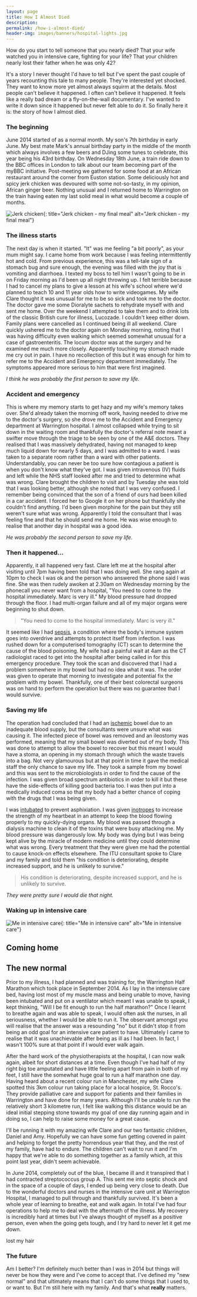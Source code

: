 ```yaml
---
layout: page
title: How I Almost Died
description: 
permalink: /how-i-almost-died/
header-img: images/banners/hospital-lights.jpg
---
```


How do you start to tell someone that you nearly died? That your wife watched you in intensive care, fighting for your life? That your children nearly lost their father when he was only 42?

It's a story I never thought I'd have to tell but I've spent the past couple of years recounting this tale to many people. They're interested yet shocked. They want to know more yet almost always squirm at the details. Most people can't believe it happened. I often can't believe it happened. It feels like a really bad dream or a fly-on-the-wall documentary. I've wanted to write it down since it happened but never felt able to do it. So finally here it is: the story of how I almost died.

### The beginning

June 2014 started of as a normal month. My son's 7th birthday in early June. My best mate Mark's annual birthday party in the middle of the month which always involves a few beers and DJing some tunes to celebrate, this year being his 43rd birthday. On Wednesday 18th June, a train ride down to the BBC offices in London to talk about our team becoming part of the myBBC initiative. Post-meeting we gathered for some food at an African restaurant around the corner from Euston station. Some deliciously hot and spicy jerk chicken was devoured with some not-so-tasty, in my opinion, African ginger beer. Nothing unusual and I returned home to Warrington on the train having eaten my last solid meal in what would become a couple of months.

![Jerk chicken](/images/posts/jerk-chicken.jpg){: title="Jerk chicken - my final meal" alt="Jerk chicken - my final meal"}

### The illness starts

The next day is when it started. "It" was me feeling "a bit poorly", as your mum might say. I came home from work because I was feeling intermittently hot and cold. From previous experience, this was a tell-tale sign of a stomach bug and sure enough, the evening was filled with the joy that is vomiting and diarrhoea. I texted my boss to tell him I wasn't going to be in on Friday morning as I'd been up all night throwing up. I felt terrible because I had to cancel my plans to give a lesson at his wife's school where we'd planned to teach 10 and 11 year olds how to write videogames. My wife Clare thought it was unusual for me to be so sick and took me to the doctor. The doctor gave me some Dioralyte sachets to rehydrate myself with and sent me home. Over the weekend I attempted to take them and to drink lots of the classic British cure for illness, Lucozade. I couldn't keep either down. Family plans were cancelled as I continued being ill all weekend. Clare quickly ushered me to the doctor again on Monday morning, noting that I was having difficulty even walking which seemed somewhat unusual for a case of gastroenteritis. The locum doctor was at the surgery and he examined me much more closely. Apparently touching my stomach made me cry out in pain. I have no recollection of this but it was enough for him to refer me to the Accident and Emergency department immediately. The symptoms appeared more serious to him that were first imagined.

_I think he was probably the first person to save my life._

### Accident and emergency

This is where my memory starts to get hazy and my wife's memory takes over. She'd already taken the morning off work, having needed to drive me to the doctor's surgery, so she drove me to the Accident and Emergency department at Warrington hospital. I almost collapsed while trying to sit down in the waiting room and thankfully the doctor's referral note meant a swifter move through the triage to be seen by one of the A&E doctors. They realised that I was massively dehydrated, having not managed to keep much liquid down for nearly 5 days, and I was admitted to a ward. I was taken to a separate room rather than a ward with other patients. Understandably, you can never be too sure how contagious a patient is when you don't know what they've got. I was given intravenous (IV) fluids and left while the NHS staff looked after me and tried to determine what was wrong. Clare brought the children to visit and by Tuesday she was told that I was looking better, although she noted that I was very confused. I remember being convinced that the son of a friend of ours had been killed in a car accident. I forced her to Google it on her phone but thankfully she couldn't find anything. I'd been given morphine for the pain but they still weren't sure what was wrong. Apparently I told the consultant that I was feeling fine and that he should send me home. He was wise enough to realise that another day in hospital was a good idea.

_He was probably the second person to save my life._

### Then it happened...

Apparently, it all happened very fast. Clare left me at the hospital after visiting until 7pm having been told that I was doing well. She rang again at 10pm to check I was ok and the person who answered the phone said I was fine. She was then rudely awoken at 2.30am on Wednesday morning by the phonecall you never want from a hospital, "You need to come to the hospital immediately. Marc is very ill." My blood pressure had dropped through the floor. I had multi-organ failure and all of my major organs were beginning to shut down.

> "You need to come to the hospital immediately. Marc is very ill."

It seemed like I had [sepsis](http://www.nhs.uk/conditions/blood-poisoning/Pages/Introduction.aspx), a condition where the body's immune system goes into overdrive and attempts to protect itself from infection. I was rushed down for a computerised tomography (CT) scan to determine the cause of the blood poisoning. My wife had a painful wait at 4am as the CT radiologist raced to get into the hospital after being called in for this emergency procedure. They took the scan and discovered that I had a problem somewhere in my bowel but had no idea what it was. The order was given to operate that morning to investigate and potential fix the problem with my bowel. Thankfully, one of their best colorectal surgeons was on hand to perform the operation but there was no guarantee that I would survive.

### Saving my life

The operation had concluded that I had an [ischemic](https://en.wikipedia.org/wiki/Ischemic_colitis) bowel due to an inadequate blood supply, but the consultants were unsure what was causing it. The infected piece of bowel was removed and an ileostomy was performed, meaning that my small bowel was diverted out of my body. This was done to attempt to allow the bowel to recover but this meant I would have a stoma, an opening in my stomach through which the waste travels into a bag. Not very glamourous but at that point in time it gave the medical staff the only chance to save my life. They took a sample from my bowel and this was sent to the microbiologists in order to find the cause of the infection. I was given broad spectrum antibiotics in order to kill it but these have the side-effects of killing good bacteria too. I was then put into a medically induced coma so that my body had a better chance of coping with the drugs that I was being given.

I was [intubated](https://en.wikipedia.org/wiki/Tracheal_intubation) to prevent asphixiation. I was given [inotropes](https://en.wikipedia.org/wiki/Inotrope) to increase the strength of my heartbeat in an attempt to keep the blood flowing properly to my quickly-dying organs. My blood was passed through a dialysis machine to clean it of the toxins that were busy attacking me. My blood pressure was dangerously low. My body was dying but I was being kept alive by the miracle of modern medicine until they could determine what was wrong. Every treatment that they were given me had the potential to cause knock-on effects elsewhere. The ITU consultant spoke to Clare and my family and told them "his condition is deteriorating, despite increased support, and he is unlikely to survive."

> His condition is deteriorating, despite increased support, and he is unlikely to survive.

_They were pretty sure I would die that night._ 

### Waking up in intensive care

![Me in intensive care](/images/posts/me-in-intensive-care.jpg){: title="Me in intensive care" alt="Me in intensive care"}

## Coming home

## The new normal

Prior to my illness, I had planned and was training for, the Warrington Half Marathon which took place in September 2014. As I lay in the intensive care bed, having lost most of my muscle mass and being unable to move, having been intubated and put on a ventilator which meant I was unable to speak, I kept thinking, "Will I be fit enough to run the half marathon?" Once I learnt to breathe again and was able to speak, I would often ask the nurses, in all seriousness, whether I would be able to run it. The observant amongst you will realise that the answer was a resounding "no" but it didn't stop it from being an odd goal for an intensive care patient to have. Ultimately I came to realise that it was unachievable after being as ill as I had been. In fact, I wasn't 100% sure at that point if I would ever walk again.

After the hard work of the physiotherapists at the hospital, I can now walk again, albeit for short distances at a time. Even though I've had half of my right big toe amputated and have little feeling apart from pain in both of my feet, I still have the somewhat huge goal to run a half marathon one day. Having heard about a recent colour run in Manchester, my wife Clare spotted this 3km colour run taking place for a local hospice, St. Rocco's. They provide palliative care and support for patients and their families in Warrington and have done for many years. Although I'll be unable to run the relatively short 3 kilometre run, I felt like walking this distance would be an ideal initial stepping stone towards my goal of one day running again and in doing so, I can help to raise some money for a great cause.

I'll be running it with my amazing wife Clare and our two fantastic children, Daniel and Amy. Hopefully we can have some fun getting covered in paint and helping to forget the pretty horrendous year that they, and the rest of my family, have had to endure. The children can't wait to run it and I'm happy that we're able to do something together as a family which, at this point last year, didn't seem achievable.



In June 2014, completely out of the blue, I became ill and it transpired that I had contracted streptococcus group A. This sent me into septic shock and in the space of a couple of days, I ended up being very close to death. Due to the wonderful doctors and nurses in the intensive care unit at Warrington Hospital, I managed to pull through and thankfully survived. It's been a whole year of learning to breathe, eat and walk again. In total I've had four operations to help me to deal with the aftermath of the illness. My recovery is incredibly hard at times but I've always thought of myself as a positive person, even when the going gets tough, and I try hard to never let it get me down.

lost my hair

### The future

Am I better? I'm definitely much better than I was in 2014 but things will never be how they were and I've come to accept that. I've defined my "new normal" and that ultimately means that I can't do some things that I used to, or want to. But I'm still here with my family. And that's what **really** matters.
